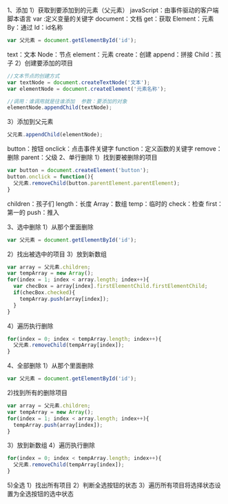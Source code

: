 1、添加
1）获取到要添加到的元素（父元素）
javaScript：由事件驱动的客户端脚本语言
var :定义变量的关键字
document：文档
get：获取
Element：元素
By：通过
Id：id名称
```javascript
var 父元素 = document.getElementById('id');
```


text：文本
Node：节点
element：元素
create：创建
append：拼接
Child：孩子
2）创建要添加的项目
```javascript
//文本节点的创建方式
var textNode = document.createTextNode('文本');
var elementNode = document.createElement('元素名称');

//调用：谁调用就是往谁添加  参数：要添加的对象
elementNode.appendChild(textNode);
```
3）添加到父元素
```javascript
父元素.appendChild(elementNode);
```
button：按钮
onclick：点击事件关键字
function：定义函数的关键字
remove：删除
parent：父级
2、单行删除
1）找到要被删除的项目
```javascript
var button = document.createElement('button');
button.onclick = function(){
  父元素.removeChild(button.parentElement.parentElement);
}
```

children：孩子们
length：长度
Array：数组
temp：临时的
check：检查
first：第一的
push：推入

3、选中删除
1）从那个里面删除
```javascript
var 父元素 = document.getElementById('id');
```
2）找出被选中的项目
3）放到新数组

```javascript
var array = 父元素.children;
var tempArray = new Array();
for(index = 1; index < array.length; index++){
  var checBox = array[index].firstElementChild.firstElementChild;
  if(checBox.checked){
    tempArray.push(array[index]);
  }
}
```
4）遍历执行删除
```javascript
for(index = 0; index < tempArray.length; index++){
  父元素.removeChild(tempArray[index]);
}
```


4、全部删除
1）从那个里面删除
```javascript
var 父元素 = document.getElementById('id');
```
2)找到所有的删除项目
```javascript
var array = 父元素.children;
var tempArray = new Array();
for(index = 1; index < array.length; index++){
  tempArray.push(array[index]);
}
```
3）放到新数组
4）遍历执行删除
```javascript
for(index = 0; index < tempArray.length; index++){
  父元素.removeChild(tempArray[index]);
}
```

5)全选
1）找出所有项目
2）判断全选按钮的状态
3）遍历所有项目将选择状态设置为全选按钮的选中状态
